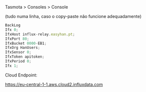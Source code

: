 Tasmota > Consoles > Console

(tudo numa linha, caso o copy-paste não funcione adequadamente)

```js
BackLog 
Ifx 0; 
IfxHost influx-relay.easyhan.pt; 
IfxPort 80; 
IfxBucket 0000-EB1; 
IfxOrg HanUsers; 
IfxSensor 0; 
IfxToken apitoken; 
IfxPeriod 0; 
Ifx 1;
```

Cloud Endpoint:

https://eu-central-1-1.aws.cloud2.influxdata.com

